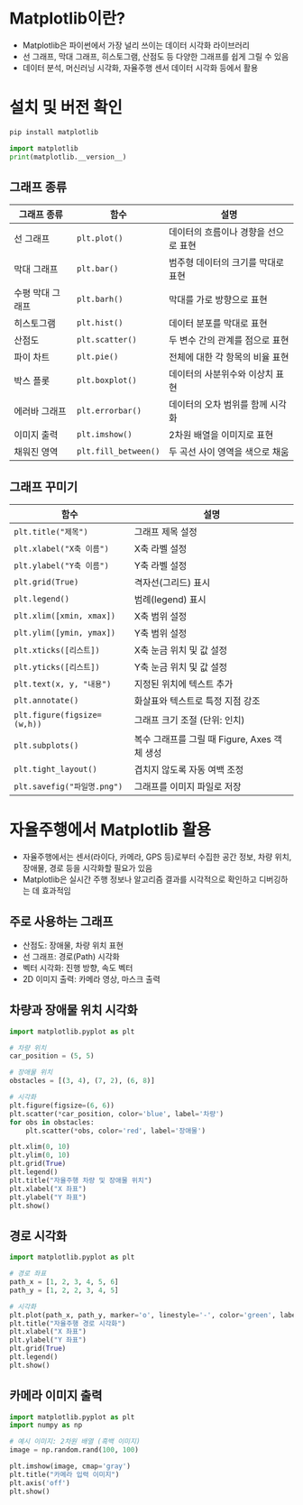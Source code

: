 # Matplotlib이란?
- Matplotlib은 파이썬에서 가장 널리 쓰이는 데이터 시각화 라이브러리
- 선 그래프, 막대 그래프, 히스토그램, 산점도 등 다양한 그래프를 쉽게 그릴 수 있음
- 데이터 분석, 머신러닝 시각화, 자율주행 센서 데이터 시각화 등에서 활용

# 설치 및 버전 확인
```python
pip install matplotlib

import matplotlib
print(matplotlib.__version__)
```
## 그래프 종류
| 그래프 종류   | 함수             | 설명                                 |
|--------------|----------------------|--------------------------------------|
| 선 그래프     | `plt.plot()`         | 데이터의 흐름이나 경향을 선으로 표현 |
| 막대 그래프   | `plt.bar()`          | 범주형 데이터의 크기를 막대로 표현   |
| 수평 막대 그래프 | `plt.barh()`        | 막대를 가로 방향으로 표현             |
| 히스토그램   | `plt.hist()`         | 데이터 분포를 막대로 표현             |
| 산점도       | `plt.scatter()`      | 두 변수 간의 관계를 점으로 표현       |
| 파이 차트     | `plt.pie()`          | 전체에 대한 각 항목의 비율 표현       |
| 박스 플롯     | `plt.boxplot()`      | 데이터의 사분위수와 이상치 표현       |
| 에러바 그래프 | `plt.errorbar()`     | 데이터의 오차 범위를 함께 시각화      |
| 이미지 출력   | `plt.imshow()`       | 2차원 배열을 이미지로 표현            |
| 채워진 영역   | `plt.fill_between()` | 두 곡선 사이 영역을 색으로 채움       |

## 그래프 꾸미기
| 함수                        | 설명                                      |
|-----------------------------|-------------------------------------------|
| `plt.title("제목")`         | 그래프 제목 설정                          |
| `plt.xlabel("X축 이름")`    | X축 라벨 설정                             |
| `plt.ylabel("Y축 이름")`    | Y축 라벨 설정                             |
| `plt.grid(True)`            | 격자선(그리드) 표시                        |
| `plt.legend()`              | 범례(legend) 표시                         |
| `plt.xlim([xmin, xmax])`    | X축 범위 설정                             |
| `plt.ylim([ymin, ymax])`    | Y축 범위 설정                             |
| `plt.xticks([리스트])`      | X축 눈금 위치 및 값 설정                  |
| `plt.yticks([리스트])`      | Y축 눈금 위치 및 값 설정                  |
| `plt.text(x, y, "내용")`    | 지정된 위치에 텍스트 추가                 |
| `plt.annotate()`            | 화살표와 텍스트로 특정 지점 강조          |
| `plt.figure(figsize=(w,h))` | 그래프 크기 조절 (단위: 인치)             |
| `plt.subplots()`            | 복수 그래프를 그릴 때 Figure, Axes 객체 생성 |
| `plt.tight_layout()`        | 겹치지 않도록 자동 여백 조정              |
| `plt.savefig("파일명.png")` | 그래프를 이미지 파일로 저장               |

# 자율주행에서 Matplotlib 활용
- 자율주행에서는 센서(라이다, 카메라, GPS 등)로부터 수집한 공간 정보, 차량 위치, 장애물, 경로 등을 시각화할 필요가 있음
- Matplotlib은 실시간 주행 정보나 알고리즘 결과를 시각적으로 확인하고 디버깅하는 데 효과적임

## 주로 사용하는 그래프
- 산점도: 장애물, 차량 위치 표현
- 선 그래프: 경로(Path) 시각화
- 벡터 시각화: 진행 방향, 속도 벡터
- 2D 이미지 출력: 카메라 영상, 마스크 출력

## 차량과 장애물 위치 시각화
```python
import matplotlib.pyplot as plt

# 차량 위치
car_position = (5, 5)

# 장애물 위치
obstacles = [(3, 4), (7, 2), (6, 8)]

# 시각화
plt.figure(figsize=(6, 6))
plt.scatter(*car_position, color='blue', label='차량')
for obs in obstacles:
    plt.scatter(*obs, color='red', label='장애물')

plt.xlim(0, 10)
plt.ylim(0, 10)
plt.grid(True)
plt.legend()
plt.title("자율주행 차량 및 장애물 위치")
plt.xlabel("X 좌표")
plt.ylabel("Y 좌표")
plt.show()
```

## 경로 시각화
```python
import matplotlib.pyplot as plt

# 경로 좌표
path_x = [1, 2, 3, 4, 5, 6]
path_y = [1, 2, 2, 3, 4, 5]

# 시각화
plt.plot(path_x, path_y, marker='o', linestyle='-', color='green', label='경로')
plt.title("자율주행 경로 시각화")
plt.xlabel("X 좌표")
plt.ylabel("Y 좌표")
plt.grid(True)
plt.legend()
plt.show()
```

## 카메라 이미지 출력
```python
import matplotlib.pyplot as plt
import numpy as np

# 예시 이미지: 2차원 배열 (흑백 이미지)
image = np.random.rand(100, 100)

plt.imshow(image, cmap='gray')
plt.title("카메라 입력 이미지")
plt.axis('off')
plt.show()
```























